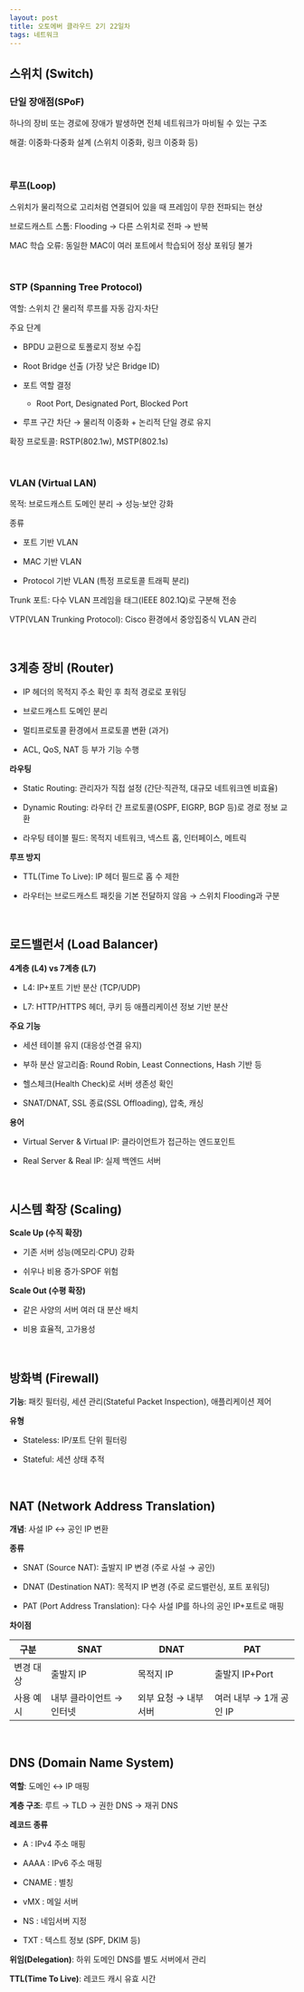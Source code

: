 ```yaml
---
layout: post
title: 오토에버 클라우드 2기 22일차
tags: 네트워크
---
```


## 스위치 (Switch)
### 단일 장애점(SPoF)
하나의 장비 또는 경로에 장애가 발생하면 전체 네트워크가 마비될 수 있는 구조 </br>

해결: 이중화·다중화 설계 (스위치 이중화, 링크 이중화 등)

&nbsp;

### 루프(Loop)
스위치가 물리적으로 고리처럼 연결되어 있을 때 프레임이 무한 전파되는 현상 </br>

브로드캐스트 스톰: Flooding → 다른 스위치로 전파 → 반복 </br>

MAC 학습 오류: 동일한 MAC이 여러 포트에서 학습되어 정상 포워딩 불가 </br>

&nbsp;

### STP (Spanning Tree Protocol)

역할: 스위치 간 물리적 루프를 자동 감지·차단</br>

주요 단계

- BPDU 교환으로 토폴로지 정보 수집

- Root Bridge 선출 (가장 낮은 Bridge ID)

- 포트 역할 결정
  - Root Port, Designated Port, Blocked Port

- 루프 구간 차단 → 물리적 이중화 + 논리적 단일 경로 유지

확장 프로토콜: RSTP(802.1w), MSTP(802.1s)

&nbsp;

### VLAN (Virtual LAN)

목적: 브로드캐스트 도메인 분리 → 성능·보안 강화</br>

종류

- 포트 기반 VLAN

- MAC 기반 VLAN

- Protocol 기반 VLAN (특정 프로토콜 트래픽 분리)

Trunk 포트: 다수 VLAN 프레임을 태그(IEEE 802.1Q)로 구분해 전송 </br>

VTP(VLAN Trunking Protocol): Cisco 환경에서 중앙집중식 VLAN 관리 </br>

&nbsp;

## 3계층 장비 (Router)
- IP 헤더의 목적지 주소 확인 후 최적 경로로 포워딩

- 브로드캐스트 도메인 분리

- 멀티프로토콜 환경에서 프로토콜 변환 (과거)

- ACL, QoS, NAT 등 부가 기능 수행

**라우팅**

- Static Routing: 관리자가 직접 설정 (간단·직관적, 대규모 네트워크엔 비효율)

- Dynamic Routing: 라우터 간 프로토콜(OSPF, EIGRP, BGP 등)로 경로 정보 교환

- 라우팅 테이블 필드: 목적지 네트워크, 넥스트 홉, 인터페이스, 메트릭

**루프 방지**

- TTL(Time To Live): IP 헤더 필드로 홉 수 제한

- 라우터는 브로드캐스트 패킷을 기본 전달하지 않음 → 스위치 Flooding과 구분

&nbsp;

## 로드밸런서 (Load Balancer)
**4계층 (L4) vs 7계층 (L7)**

- L4: IP+포트 기반 분산 (TCP/UDP)

- L7: HTTP/HTTPS 헤더, 쿠키 등 애플리케이션 정보 기반 분산

**주요 기능**

- 세션 테이블 유지 (대응성·연결 유지)

- 부하 분산 알고리즘: Round Robin, Least Connections, Hash 기반 등

- 헬스체크(Health Check)로 서버 생존성 확인

- SNAT/DNAT, SSL 종료(SSL Offloading), 압축, 캐싱

**용어**

- Virtual Server & Virtual IP: 클라이언트가 접근하는 엔드포인트

- Real Server & Real IP: 실제 백엔드 서버

&nbsp;

## 시스템 확장 (Scaling)
**Scale Up (수직 확장)**

- 기존 서버 성능(메모리·CPU) 강화

- 쉬우나 비용 증가·SPOF 위험

**Scale Out (수평 확장)**

- 같은 사양의 서버 여러 대 분산 배치

- 비용 효율적, 고가용성

&nbsp;

## 방화벽 (Firewall)
**기능**: 패킷 필터링, 세션 관리(Stateful Packet Inspection), 애플리케이션 제어</br>

**유형**

- Stateless: IP/포트 단위 필터링

- Stateful: 세션 상태 추적

&nbsp;

## NAT (Network Address Translation)
**개념**: 사설 IP ↔ 공인 IP 변환</br>

**종류**

- SNAT (Source NAT): 출발지 IP 변경 (주로 사설 → 공인)

- DNAT (Destination NAT): 목적지 IP 변경 (주로 로드밸런싱, 포트 포워딩)

- PAT (Port Address Translation): 다수 사설 IP를 하나의 공인 IP+포트로 매핑

**차이점**

| 구분      | SNAT                     | DNAT                  | PAT                     |
| --------- | ------------------------ | --------------------- | ----------------------- |
| 변경 대상 | 출발지 IP                | 목적지 IP             | 출발지 IP+Port          |
| 사용 예시 | 내부 클라이언트 → 인터넷 | 외부 요청 → 내부 서버 | 여러 내부 → 1개 공인 IP |

&nbsp;

## DNS (Domain Name System)
**역할**: 도메인 ↔ IP 매핑</br>

**계층 구조**: 루트 → TLD → 권한 DNS → 재귀 DNS</br>

**레코드 종류**

- A : IPv4 주소 매핑

- AAAA : IPv6 주소 매핑

- CNAME : 별칭

- vMX : 메일 서버

- NS : 네임서버 지정

- TXT : 텍스트 정보 (SPF, DKIM 등)

**위임(Delegation)**: 하위 도메인 DNS를 별도 서버에서 관리</br>

**TTL(Time To Live)**: 레코드 캐시 유효 시간

&nbsp;